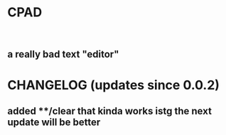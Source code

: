 <h1> CPAD </h1>
<br>
<h2> a really bad text "editor" </h2>
<h1> CHANGELOG (updates since 0.0.2)</h1>
<h2> added **/clear that kinda works
istg the next update will be better</h2>